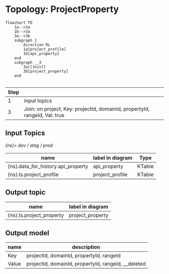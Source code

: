 # Topology: ProjectProperty

```mermaid
flowchart TD
    1a-->3a
    1b-->3a
    3a-->3b
    subgraph 1
        direction RL
        1a[project_profile]
        1b[api_property]
    end
    subgraph __3
        3a([Join])
        3b[project_property]    
    end
    

```

| Step |                                                                            |
|------|----------------------------------------------------------------------------|
| 1    | input topics                                                               |
| 3    | Join: on project, Key: projectId, domainId, propertyId, rangeId, Val: true |

## Input Topics

_{ns}= dev / stag / prod_

| name                               | label in diagram | Type   |
|------------------------------------|------------------|--------|
| {ns}.data_for_history.api_property | api_property     | KTable |
| {ns}.ts.project_profile            | project_profile  | KTable |

## Output topic

| name                     | label in diagram |
|--------------------------|------------------|
| {ns}.ts.project_property | project_property |

## Output model

| name  | description                                         |
|-------|-----------------------------------------------------|
| Key   | projectId, domainId, propertyId, rangeId            |
| Value | projectId, domainId, propertyId, rangeId, __deleted |
